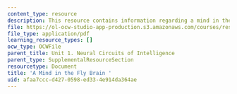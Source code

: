 ```yaml
---
content_type: resource
description: This resource contains information regarding a mind in the fly brain.
file: https://ol-ocw-studio-app-production.s3.amazonaws.com/courses/res-9-003-brains-minds-and-machines-summer-course-summer-2015/afaa7cccd4270598ed334e914da364ae_MITRES_9_003SUM15_sem1.pdf
file_type: application/pdf
learning_resource_types: []
ocw_type: OCWFile
parent_title: Unit 1. Neural Circuits of Intelligence
parent_type: SupplementalResourceSection
resourcetype: Document
title: 'A Mind in the Fly Brain '
uid: afaa7ccc-d427-0598-ed33-4e914da364ae
---
```

